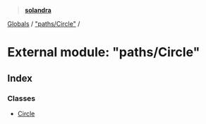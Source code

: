 > **[solandra](../README.md)**

[Globals](../README.md) / ["paths/Circle"](_paths_circle_.md) /

# External module: "paths/Circle"

## Index

### Classes

* [Circle](../classes/_paths_circle_.circle.md)